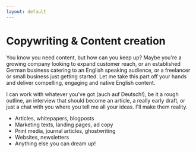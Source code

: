 ```yaml
---
layout: default
---
```


# Copywriting & Content creation

You know you need content, but how can you keep up? Maybe you're a growing company looking to expand customer reach, or an established German business catering to an English speaking audience, or a freelancer or small business just getting started. Let me take this part off your hands and deliver compelling, engaging and native English content.

I can work with whatever you've got (auch auf Deutsch!), be it a rough outline, an interview that should become an article, a really early draft, or just a chat with you where you tell me all your ideas. I'll make them reality.

* Articles, whitepapers, blogposts
* Marketing texts, landing pages, ad copy
* Print media, journal articles, ghostwriting
* Websites, newsletters
* Anything else you can dream up!
